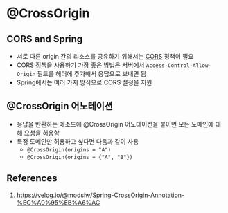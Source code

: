 # @CrossOrigin

## CORS and Spring

- 서로 다른 origin 간의 리소스를 공유하기 위해서는 [CORS](/contents/2022-12/2022-12-23.md) 정책이 필요
- CORS 정책을 사용하기 가장 좋은 방법은 서버에서 `Access-Control-Allow-Origin` 필드를 헤더에 추가해서 응답으로 보내면 됨
- Spring에서는 여러 가지 방식으로 CORS 설정을 지원

## @CrossOrigin 어노테이션

- 응답을 반환하는 메소드에 @CrossOrigin 어노테이션을 붙이면 모든 도메인에 대해 요청을 허용함
- 특정 도메인만 허용하고 싶다면 다음과 같이 사용
  - `@CrossOrigin(origins = "A")`
  - `@CrossOrigin(origins = {"A", "B"})`

## References

1. https://velog.io/@modsiw/Spring-CrossOrigin-Annotation-%EC%A0%95%EB%A6%AC

